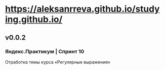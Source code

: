 # https://aleksanrreva.github.io/studying.github.io/

## v0.0.2

### Яндекс.Практикум | Спринт 10

Отработка темы курса «Регулярные выражения»
